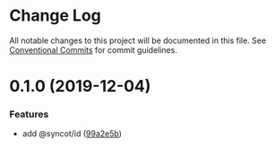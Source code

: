 # Change Log

All notable changes to this project will be documented in this file.
See [Conventional Commits](https://conventionalcommits.org) for commit guidelines.

# 0.1.0 (2019-12-04)


### Features

* add @syncot/id ([99a2e5b](https://github.com/SyncOT/SyncOT/commit/99a2e5be3d790af5e97e7aac7a629acfe4ff82f0))
